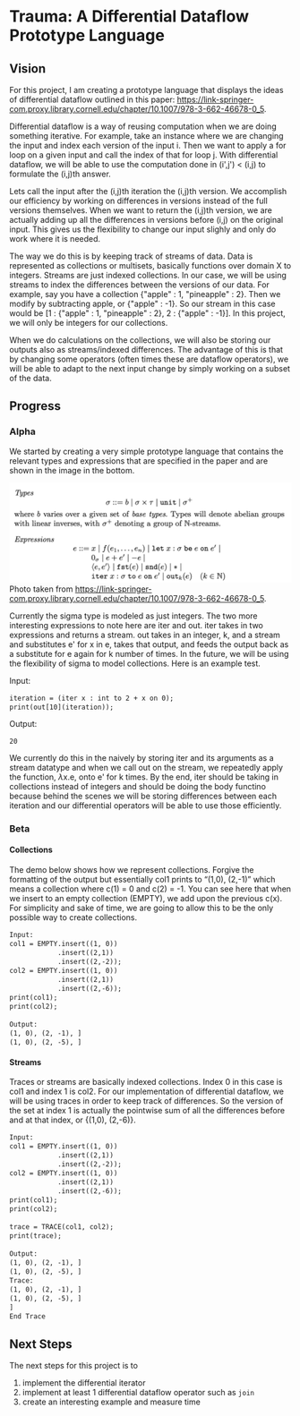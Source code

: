 # Trauma: A Differential Dataflow Prototype Language

## Vision
For this project, I am creating a prototype language that displays the ideas of differential dataflow outlined in this paper: https://link-springer-com.proxy.library.cornell.edu/chapter/10.1007/978-3-662-46678-0_5.

Differential dataflow is a way of reusing computation when we are doing something iterative. For example, take an instance where we are changing the input and index each version of the input i. Then we want to apply a for loop on a given input and call the index of that for loop j. With differential dataflow, we will be able to use the computation done in (i',j') < (i,j) to formulate the (i,j)th answer.

Lets call the input after the (i,j)th iteration the (i,j)th version. We accomplish our efficiency by working on differences in versions instead of the full versions themselves. When we want to return the (i,j)th version, we are actually adding up all the differences in versions before (i,j) on the original input. This gives us the flexibility to change our input slighly and only do work where it is needed.

The way we do this is by keeping track of streams of data. Data is represented as collections or multisets, basically functions over domain X to integers. Streams are just indexed collections. In our case, we will be using streams to index the differences between the versions of our data. For example, say you have a collection {"apple" : 1, "pineapple" : 2}. Then we modify by subtracting apple, or {"apple" : -1}. So our stream in this case would be [1 : {"apple" : 1, "pineapple" : 2}, 2 : {"apple" : -1}]. In this project, we will only be integers for our collections.

When we do calculations on the collections, we will also be storing our outputs also as streams/indexed differences. The advantage of this is that by changing some operators (often times these are dataflow operators), we will be able to adapt to the next input change by simply working on a subset of the data.

## Progress

### Alpha
We started by creating a very simple prototype language that contains the relevant types and expressions that are specified in the paper and are shown in the image in the bottom.

![](Images/language.png)
Photo taken from https://link-springer-com.proxy.library.cornell.edu/chapter/10.1007/978-3-662-46678-0_5. 

Currently the sigma type is modeled as just integers. The two more interesting expressions to note here are iter and out. iter takes in two expressions and returns a stream. out takes in an integer, k, and a stream and substitutes e' for x in e, takes that output, and feeds the output back as a substitute for e again for k number of times. In the future, we will be using the flexibility of sigma to model collections.
Here is an example test.

Input:
```
iteration = (iter x : int to 2 + x on 0);
print(out[10](iteration));
```
Output:
```
20
```

We currently do this in the naively by storing iter and its arguments as a stream datatype and when we call out on the stream, we repeatedly apply the function, $\lambda$x.e, onto e' for k times. By the end, iter should be taking in collections instead of integers and should be doing the body functino because behind the scenes we will be storing differences between each iteration and our differential operators will be able to use those efficiently.

### Beta

#### Collections
The demo below shows how we represent collections. Forgive the formatting of the output but essentially col1 prints to “(1,0), (2,-1)” which means a collection where c(1) = 0 and c(2) = -1. You can see here that when we insert to an empty collection (EMPTY), we add upon the previous c(x). For simplicity and sake of time, we are going to allow this to be the only possible way to create collections.
```
Input:
col1 = EMPTY.insert((1, 0))
            .insert((2,1))
            .insert((2,-2));
col2 = EMPTY.insert((1, 0))
            .insert((2,1))
            .insert((2,-6));
print(col1);
print(col2);

Output:
(1, 0), (2, -1), ]
(1, 0), (2, -5), ]
```

#### Streams
Traces or streams are basically indexed collections. Index 0 in this case is col1 and index 1 is col2. For our implementation of differential dataflow, we will be using traces in order to keep track of differences. So the version of the set at index 1 is actually the pointwise sum of all the differences before and at that index, or {(1,0), (2,-6)}.

```
Input:
col1 = EMPTY.insert((1, 0))
            .insert((2,1))
            .insert((2,-2));
col2 = EMPTY.insert((1, 0))
            .insert((2,1))
            .insert((2,-6));
print(col1);
print(col2);

trace = TRACE(col1, col2);
print(trace);

Output:
(1, 0), (2, -1), ]
(1, 0), (2, -5), ]
Trace: 
(1, 0), (2, -1), ]
(1, 0), (2, -5), ]
]
End Trace
```

## Next Steps

The next steps for this project is to 
1) implement the differential iterator
2) implement at least 1 differential dataflow operator such as `join`
3) create an interesting example and measure time
